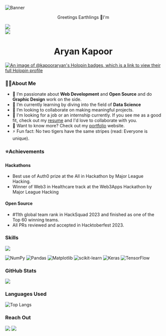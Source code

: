 ![Banner](https://github.com/kapooraryan/kapooraryan/assets/69362333/3898fb20-4413-499c-bdd9-4d74c2960493)

<p align="center">Greetings Earthlings 🌌I'm</p>
<p align="center">
  <img src="https://komarev.com/ghpvc/?username=kapooraryan&style=flat-square&color=blue" style="margin: 0 auto; display: block;" />
  <img src="https://img.shields.io/github/stars/kapooraryan?affiliations=OWNER&color=%23ffe411&label=github%20stars&logo=github&logoColor=%23fffFF&style=flat" style="margin: 0 auto; display: block;" />
</p>
<h1 align="center"><strong>Aryan Kapoor</strong></h1>

[![An image of @kapooraryan's Holopin badges, which is a link to view their full Holopin profile](https://holopin.me/kapooraryan)](https://holopin.io/@kapooraryan)

### 👨‍💻About Me

- 🔭 I’m passionate about **Web Development** and **Open Source** and do **Graphic Design** work on the side.
- 🌱 I’m currently learning by diving into the field of **Data Science**
- 🤝 I’m looking to collaborate on making meaningful projects.
- 🏢 I'm looking for a job or an internship currently. If you see me as a good fit, check out my [resume](https://drive.google.com/file/d/1aCWlkMqI8ywfFtgY80p9UPtUHIv0yC5h/view?usp=sharing) and I'd love to collaborate with you.
- 🤔 Want to know more? Check out my [portfolio](https://kapooraryan.vercel.app/) website.
- ⚡ Fun fact: No two tigers have the same stripes (read: Everyone is unique).

### ⭐Achievements
#### Hackathons

- Best use of Auth0 prize at the All in Hackathon by Major League Hacking.
- Winner of Web3 in Healthcare track at the Web3Apps Hackathon by Major League Hacking

#### Open Source

- #11th global team rank in HackSquad 2023 and finished as one of the Top 60 winning teams.
- All PRs reviewed and accepted in Hacktoberfest 2023.

### Skills

  <a href="https://skillicons.dev" align="center">
    <img align="center" src="https://skillicons.dev/icons?i=c,cpp,py,java,html,css,bootstrap,tailwind,js,jquery,react,nextjs,nodejs,express,mysql,mongodb,git,github,firebase,ps" />
  </a>
  
   ![NumPy](https://img.shields.io/badge/numpy-%23013243.svg?style=flat&logo=numpy&logoColor=white) ![Pandas](https://img.shields.io/badge/pandas-%23150458.svg?style=flat&logo=pandas&logoColor=white) ![Matplotlib](https://img.shields.io/badge/Matplotlib-%23ffffff.svg?style=for-the-badge&logo=Matplotlib&logoColor=black) ![scikit-learn](https://img.shields.io/badge/scikit--learn-%23F7931E.svg?style=for-the-badge&logo=scikit-learn&logoColor=white) ![Keras](https://img.shields.io/badge/Keras-%23D00000.svg?style=for-the-badge&logo=Keras&logoColor=white) ![TensorFlow](https://img.shields.io/badge/TensorFlow-%23FF6F00.svg?style=for-the-badge&logo=TensorFlow&logoColor=white)


### GitHub Stats

<img align="center" src="https://github-readme-stats.vercel.app/api?username=kapooraryan&show_icons=true&theme=radical&count_private=true" />

### Languages Used

![Top Langs](https://github-readme-stats.vercel.app/api/top-langs/?username=kapooraryan&layout=compact&size_weight=0.5&count_weight=0.5)

### Reach Out

<a href="mailto:kapoor95aryan@gmail.com"><img src="https://img.shields.io/badge/-Gmail-D14836?style=flat&logo=Gmail&logoColor=white"/></a>
<a href="https://www.linkedin.com/in/aryan-kapoor-09417722b/"><img src="https://img.shields.io/badge/-LinkedIn-0077B5?style=flat&logo=Linkedin&logoColor=white"/></a>
